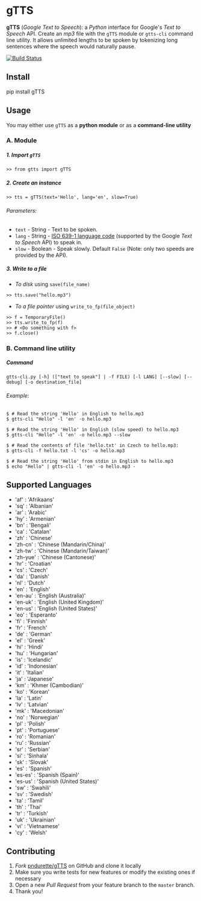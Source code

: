 # gTTS

**gTTS** (_Google Text to Speech_): a *Python* interface for Google's _Text to Speech_ API. Create an _mp3_ file with the `gTTS` module or `gtts-cli` command line utility. It allows unlimited lengths to be spoken by tokenizing long sentences where the speech would naturally pause.

[![Build Status](https://travis-ci.org/pndurette/gTTS.svg?branch=master)](https://travis-ci.org/pndurette/gTTS)

## Install

pip install gTTS

## Usage

You may either use `gTTS` as a **__python module__** or as a **__command-line utility__**

### A. Module

##### 1. Import `gTTS`

```
>> from gtts import gTTS
```

##### 2. Create an instance

```
>> tts = gTTS(text='Hello', lang='en', slow=True)
```

###### _Parameters:_
*  `text` - String - Text to be spoken.
*  `lang` - String - [ISO 639-1 language code](#lang_list) (supported by the Google _Text to Speech_ API) to speak in.
*  `slow` - Boolean - Speak slowly. Default `False` (Note: only two speeds are provided by the API).

##### 3. Write to a file

* _To disk_ using `save(file_name)`
   
```
>> tts.save("hello.mp3")
```

* _To a file pointer_ using `write_to_fp(file_object)`
   
``` 
>> f = TemporaryFile()
>> tts.write_to_fp(f)
>> # <Do something with f>
>> f.close()
```

### B. Command line utility

##### Command
```
gtts-cli.py [-h] (["text to speak"] | -f FILE) [-l LANG] [--slow] [--debug] [-o destination_file]
```
 
###### _Example:_
  
```
$ # Read the string 'Hello' in English to hello.mp3
$ gtts-cli "Hello" -l 'en' -o hello.mp3

$ # Read the string 'Hello' in English (slow speed) to hello.mp3
$ gtts-cli "Hello" -l 'en' -o hello.mp3 --slow

$ # Read the contents of file 'hello.txt' in Czech to hello.mp3:
$ gtts-cli -f hello.txt -l 'cs' -o hello.mp3

$ # Read the string 'Hello' from stdin in English to hello.mp3
$ echo "Hello" | gtts-cli -l 'en' -o hello.mp3 -
```

## Supported Languages <a name="lang_list"></a>

  * 'af' : 'Afrikaans'
  * 'sq' : 'Albanian'
  * 'ar' : 'Arabic'
  * 'hy' : 'Armenian'
  * 'bn' : 'Bengali'
  * 'ca' : 'Catalan'
  * 'zh' : 'Chinese'
  * 'zh-cn' : 'Chinese (Mandarin/China)'
  * 'zh-tw' : 'Chinese (Mandarin/Taiwan)'
  * 'zh-yue' : 'Chinese (Cantonese)'
  * 'hr' : 'Croatian'
  * 'cs' : 'Czech'
  * 'da' : 'Danish'
  * 'nl' : 'Dutch'
  * 'en' : 'English'
  * 'en-au' : 'English (Australia)'
  * 'en-uk' : 'English (United Kingdom)'
  * 'en-us' : 'English (United States)'
  * 'eo' : 'Esperanto'
  * 'fi' : 'Finnish'
  * 'fr' : 'French'
  * 'de' : 'German'
  * 'el' : 'Greek'
  * 'hi' : 'Hindi'
  * 'hu' : 'Hungarian'
  * 'is' : 'Icelandic'
  * 'id' : 'Indonesian'
  * 'it' : 'Italian'
  * 'ja' : 'Japanese'
  * 'km' : 'Khmer (Cambodian)'
  * 'ko' : 'Korean'
  * 'la' : 'Latin'
  * 'lv' : 'Latvian'
  * 'mk' : 'Macedonian'
  * 'no' : 'Norwegian'
  * 'pl' : 'Polish'
  * 'pt' : 'Portuguese'
  * 'ro' : 'Romanian'
  * 'ru' : 'Russian'
  * 'sr' : 'Serbian'
  * 'si' : 'Sinhala'
  * 'sk' : 'Slovak'
  * 'es' : 'Spanish'
  * 'es-es' : 'Spanish (Spain)'
  * 'es-us' : 'Spanish (United States)'
  * 'sw' : 'Swahili'
  * 'sv' : 'Swedish'
  * 'ta' : 'Tamil'
  * 'th' : 'Thai'
  * 'tr' : 'Turkish'
  * 'uk' : 'Ukrainian'
  * 'vi' : 'Vietnamese'
  * 'cy' : 'Welsh'

## Contributing

1. _Fork_ [pndurette/gTTS](https://github.com/pndurette/gTTS) on GitHub and clone it locally
2. Make sure you write tests for new features or modify the existing ones if necessary
3. Open a new _Pull Request_ from your feature branch to the `master` branch.
4. Thank you!
